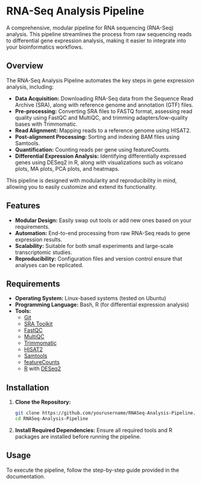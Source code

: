 # RNA-Seq Analysis Pipeline

A comprehensive, modular pipeline for RNA sequencing (RNA-Seq) analysis. This pipeline streamlines the process from raw sequencing reads to differential gene expression analysis, making it easier to integrate into your bioinformatics workflows.

## Overview

The RNA-Seq Analysis Pipeline automates the key steps in gene expression analysis, including:

- **Data Acquisition:** Downloading RNA-Seq data from the Sequence Read Archive (SRA), along with reference genome and annotation (GTF) files.
- **Pre-processing:** Converting SRA files to FASTQ format, assessing read quality using FastQC and MultiQC, and trimming adapters/low-quality bases with Trimmomatic.
- **Read Alignment:** Mapping reads to a reference genome using HISAT2.
- **Post-alignment Processing:** Sorting and indexing BAM files using Samtools.
- **Quantification:** Counting reads per gene using featureCounts.
- **Differential Expression Analysis:** Identifying differentially expressed genes using DESeq2 in R, along with visualizations such as volcano plots, MA plots, PCA plots, and heatmaps.

This pipeline is designed with modularity and reproducibility in mind, allowing you to easily customize and extend its functionality.

## Features

- **Modular Design:** Easily swap out tools or add new ones based on your requirements.
- **Automation:** End-to-end processing from raw RNA-Seq reads to gene expression results.
- **Scalability:** Suitable for both small experiments and large-scale transcriptomic studies.
- **Reproducibility:** Configuration files and version control ensure that analyses can be replicated.

## Requirements

- **Operating System:** Linux-based systems (tested on Ubuntu)
- **Programming Language:** Bash, R (for differential expression analysis)
- **Tools:**
  - [Git](https://git-scm.com/)
  - [SRA Toolkit](https://trace.ncbi.nlm.nih.gov/Traces/sra/sra.cgi?view=software)
  - [FastQC](https://www.bioinformatics.babraham.ac.uk/projects/fastqc/)
  - [MultiQC](https://multiqc.info/)
  - [Trimmomatic](http://www.usadellab.org/cms/?page=trimmomatic)
  - [HISAT2](https://daehwankimlab.github.io/hisat2/)
  - [Samtools](http://www.htslib.org/)
  - [featureCounts](http://bioinf.wehi.edu.au/featureCounts/)
  - [R](https://www.r-project.org/) with [DESeq2](https://bioconductor.org/packages/release/bioc/html/DESeq2.html)

## Installation

1. **Clone the Repository:**
   ```bash
   git clone https://github.com/yourusername/RNASeq-Analysis-Pipeline.git
   cd RNASeq-Analysis-Pipeline
   ```

2. **Install Required Dependencies:**
   Ensure all required tools and R packages are installed before running the pipeline.

## Usage

To execute the pipeline, follow the step-by-step guide provided in the documentation.


